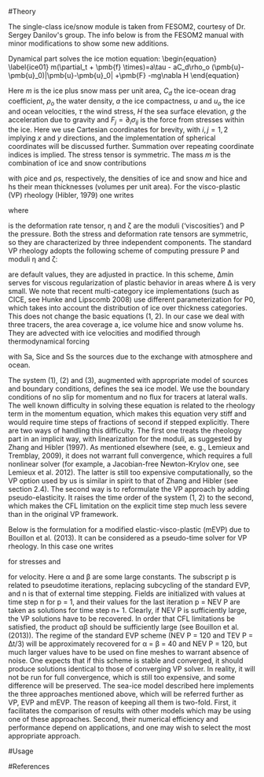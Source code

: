 #Theory

The single-class ice/snow module is taken from FESOM2, courtesy of Dr. Sergey Danilov's group. The info below is from the FESOM2 manual with minor modifications 
 to show some new additions.

Dynamical part solves the ice motion equation:
\begin{equation}
\label{ice01}
 m(\partial_t + \pmb{f} \times)=a\tau - aC_d\rho_o (\pmb{u}-\pmb{u}_0)|\pmb{u}-\pmb{u}_0| +\pmb{F} -mg\nabla H
\end{equation}

Here $m$ is the ice plus snow mass per unit area, $C_d$ the ice-ocean drag coefficient, $\rho_o$ the
water density, $a$ the ice compactness, $u$ and $u_o$ the ice and ocean velocities, $\tau$ the wind
stress, $H$ the sea surface elevation, $g$ the acceleration due to gravity and $F_j = \partial_i σ_{ij}$ is
the force from stresses within the ice. Here we use Cartesian coordinates for brevity, with
$i, j = 1, 2$ implying $x$ and $y$ directions, and the implementation of spherical coordinates will
be discussed further. Summation over repeating coordinate indices is implied. The stress
tensor is symmetric. The mass $m$ is the combination of ice and snow contributions

with ρice and ρs, respectively, the densities of ice and snow and hice and hs their mean
thicknesses (volumes per unit area).
For the visco-plastic (VP) rheology (Hibler, 1979) one writes

where

is the deformation rate tensor, η and ζ are the moduli (‘viscosities’) and P the pressure.
Both the stress and deformation rate tensors are symmetric, so they are characterized by
three independent components. The standard VP rheology adopts the following scheme of
computing pressure P and moduli η and ζ:


 are default values, they are adjusted in practice. In this scheme, 
∆min serves for viscous regularization of plastic behavior in areas where ∆ is very small. We note that recent multi-category
ice implementations (such as CICE, see Hunke and Lipscomb 2008) use different parameterization for P0, which takes into account the distribution of ice over thickness categories. This
does not change the basic equations (1, 2).
In our case we deal with three tracers, the area coverage a, ice volume hice and snow
volume hs. They are advected with ice velocities and modified through thermodynamical
forcing

with Sa, Sice and Ss the sources due to the exchange with atmosphere and ocean.

The system (1), (2) and (3), augmented with appropriate model of sources and boundary conditions, defines the sea ice model. We use the boundary conditions of no slip for
momentum and no flux for tracers at lateral walls. The well known difficulty in solving
these equation is related to the rheology term in the momentum equation, which makes this
equation very stiff and would require time steps of fractions of second if stepped explicitly.
There are two ways of handling this difficulty. The first one treats the rheology part in an
implicit way, with linearization for the moduli, as suggested by Zhang and Hibler (1997). As
mentioned elsewhere (see, e. g., Lemieux and Tremblay, 2009), it does not warrant full convergence, which requires a full nonlinear solver (for example, a Jacobian-free Newton-Krylov
one, see Lemieux et al. 2012). The latter is still too expensive computationally, so the VP
option used by us is similar in spirit to that of Zhang and Hibler (see section 2.4). The second
way is to reformulate the VP approach by adding pseudo-elasticity. It raises the time order
of the system (1, 2) to the second, which makes the CFL limitation on the explicit time step
much less severe than in the original VP framework.

Below is the formulation for a modified elastic-visco-plastic (mEVP) due to Bouillon et al. (2013).
It can be considered as a
pseudo-time solver for VP rheology. In this case one writes

for stresses and

for velocity. Here α and β are some large constants. The subscript p is related to pseudotime
iterations, replacing subcycling of the standard EVP, and n is that of external time stepping.
Fields are initialized with values at time step n for p = 1, and their values for the last
iteration p = NEV P are taken as solutions for time step n+ 1. Clearly, if NEV P is sufficiently
large, the VP solutions have to be recovered. In order that CFL limitations be satisfied,
the product αβ should be sufficiently large (see Bouillon et al. (2013)). The regime of the
standard EVP scheme (NEV P = 120 and TEV P = ∆t/3) will be approximately recovered
for α = β = 40 and NEV P = 120, but much larger values have to be used on fine meshes to
warrant absence of noise.
One expects that if this scheme is stable and converged, it should produce solutions
identical to those of converging VP solver. In reality, it will not be run for full convergence,
which is still too expensive, and some difference will be preserved.
The sea-ice model described here implements the three approaches mentioned above,
which will be referred further as VP, EVP and mEVP. The reason of keeping all them is
two-fold. First, it facilitates the comparison of results with other models which may be
using one of these approaches. Second, their numerical efficiency and performance depend
on applications, and one may wish to select the most appropriate approach.

#Usage

#References

